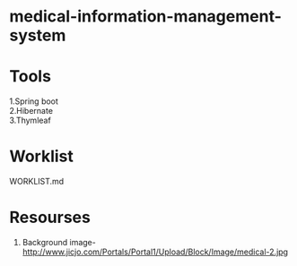 # medical-information-management-system
# Tools<br>
1.Spring boot <br>
2.Hibernate   <br>
3.Thymleaf <br>

# Worklist<br>
WORKLIST.md

# Resourses<br>
1. Background image- http://www.jicjo.com/Portals/Portal1/Upload/Block/Image/medical-2.jpg
